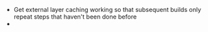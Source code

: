 - Get external layer caching working so that subsequent builds only repeat steps that haven't been done before
- 